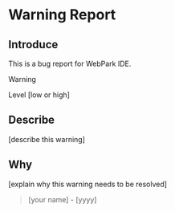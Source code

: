 # Warning Report
## Introduce
This is a bug report for WebPark IDE.  

> [!WARNING]
> Level [low or high]  

## Describe
[describe this warning]  

## Why
[explain why this warning needs to be resolved]  

> [your name] - [yyyy]  

